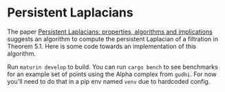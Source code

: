 # Persistent Laplacians
The paper [Persistent Laplacians: properties, algorithms and implications](https://arxiv.org/pdf/2012.02808) suggests an algorithm to compute the persistent Laplacian of a filtration in Theorem 5.1.
Here is some code towards an implementation of this algorithm.

Run `maturin develop` to build. You can run `cargo bench` to see benchmarks for an example set of points using the Alpha complex from `gudhi`. For now you'll need to do that in a pip env named `venv` due to hardcoded config.
